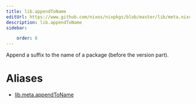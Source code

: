```yaml
---
title: lib.appendToName
editUrl: https://www.github.com/nixos/nixpkgs/blob/master/lib/meta.nix#L54C18
description: lib.appendToName
sidebar:

    order: 8
---
```


Append a suffix to the name of a package (before the version
part).


# Aliases

- [lib.meta.appendToName](/reference/libmeta.appendToName)


